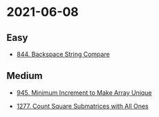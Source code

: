# 2021-06-08

## Easy

* [844. Backspace String Compare](https://leetcode.com/problems/backspace-string-compare/)

## Medium

* [945. Minimum Increment to Make Array Unique](https://leetcode.com/problems/minimum-increment-to-make-array-unique/)

* [1277. Count Square Submatrices with All Ones
](https://leetcode.com/problems/count-square-submatrices-with-all-ones/)
